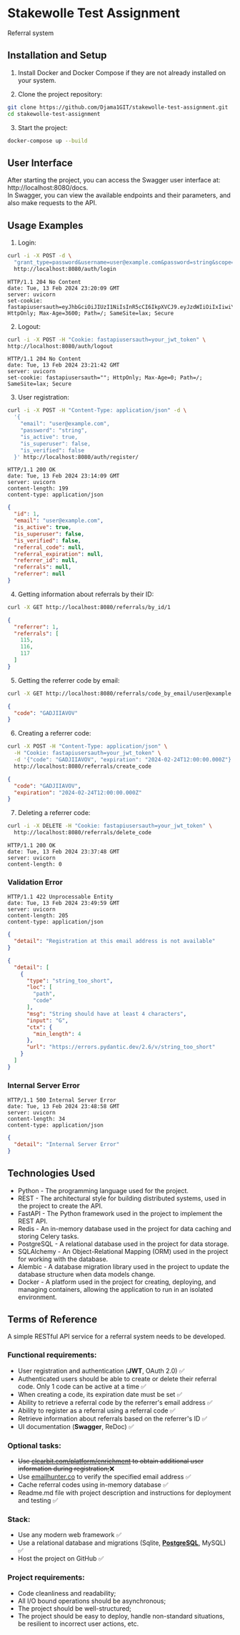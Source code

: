 # Stakewolle Test Assignment

Referral system

## Installation and Setup

1. Install Docker and Docker Compose if they are not already installed on your system.

2. Clone the project repository:

```bash
git clone https://github.com/Djama1GIT/stakewolle-test-assignment.git
cd stakewolle-test-assignment
```

3. Start the project:

```bash
docker-compose up --build
```

## User Interface

After starting the project, you can access the Swagger user interface at: http://localhost:8080/docs.<br>
In Swagger, you can view the available endpoints and their parameters, and also make requests to the API.

## Usage Examples

1. Login:

```bash
curl -i -X POST -d \
  "grant_type=password&username=user@example.com&password=string&scope=&client_id=&client_secret=" \
  http://localhost:8080/auth/login
```

```
HTTP/1.1 204 No Content
date: Tue, 13 Feb 2024 23:20:09 GMT
server: uvicorn
set-cookie: fastapiusersauth=eyJhbGciOiJIUzI1NiIsInR5cCI6IkpXVCJ9.eyJzdWIiOiIxIiwiYXVkIjpbImZhc3RhcGktdXNlcnM6YXV0aCJdLCJleHAiOjE3MDc4NzAwMDl9.tt5DLy0MJOJWjgK4zsAfGIOkNlGQ3OjVuqyRkXltShQ; HttpOnly; Max-Age=3600; Path=/; SameSite=lax; Secure
```

2. Logout:

```bash
curl -i -X POST -H "Cookie: fastapiusersauth=your_jwt_token" \
http://localhost:8080/auth/logout
```

```
HTTP/1.1 204 No Content
date: Tue, 13 Feb 2024 23:21:42 GMT
server: uvicorn
set-cookie: fastapiusersauth=""; HttpOnly; Max-Age=0; Path=/; SameSite=lax; Secure
```

3. User registration:

```bash
curl -i -X POST -H "Content-Type: application/json" -d \
  '{
    "email": "user@example.com",
    "password": "string",
    "is_active": true,
    "is_superuser": false, 
    "is_verified": false
  }' http://localhost:8080/auth/register/
```

```
HTTP/1.1 200 OK
date: Tue, 13 Feb 2024 23:14:09 GMT
server: uvicorn
content-length: 199
content-type: application/json
```

```json
{
  "id": 1,
  "email": "user@example.com",
  "is_active": true,
  "is_superuser": false,
  "is_verified": false,
  "referral_code": null,
  "referral_expiration": null,
  "referrer_id": null,
  "referrals": null,
  "referrer": null
}
```

4. Getting information about referrals by their ID:

```bash
curl -X GET http://localhost:8080/referrals/by_id/1
```

```json
{
  "referrer": 1,
  "referrals": [
    115,
    116,
    117
  ]
}
```

5. Getting the referrer code by email:

```bash
curl -X GET http://localhost:8080/referrals/code_by_email/user@example.com
```

```json
{
  "code": "GADJIIAVOV"
}
```

6. Creating a referrer code:

```bash
curl -X POST -H "Content-Type: application/json" \
  -H "Cookie: fastapiusersauth=your_jwt_token" \
  -d '{"code": "GADJIIAVOV", "expiration": "2024-02-24T12:00:00.000Z"}' \
  http://localhost:8080/referrals/create_code
```

```json
{
  "code": "GADJIIAVOV",
  "expiration": "2024-02-24T12:00:00.000Z"
}
```

7. Deleting a referrer code:

```bash
curl -i -X DELETE -H "Cookie: fastapiusersauth=your_jwt_token" \
  http://localhost:8080/referrals/delete_code
```

```
HTTP/1.1 200 OK
date: Tue, 13 Feb 2024 23:37:48 GMT
server: uvicorn
content-length: 0
```

### Validation Error
```
HTTP/1.1 422 Unprocessable Entity
date: Tue, 13 Feb 2024 23:49:59 GMT
server: uvicorn
content-length: 205
content-type: application/json
```
```json
{
  "detail": "Registration at this email address is not available"
}
```

```json
{
  "detail": [
    {
      "type": "string_too_short",
      "loc": [
        "path",
        "code"
      ],
      "msg": "String should have at least 4 characters",
      "input": "G",
      "ctx": {
        "min_length": 4
      },
      "url": "https://errors.pydantic.dev/2.6/v/string_too_short"
    }
  ]
}
```

### Internal Server Error

```
HTTP/1.1 500 Internal Server Error
date: Tue, 13 Feb 2024 23:48:58 GMT
server: uvicorn
content-length: 34
content-type: application/json
```

```json
{
  "detail": "Internal Server Error"
}
```

## Technologies Used

- Python - The programming language used for the project.
- REST - The architectural style for building distributed systems, used in the project to create the API.
- FastAPI - The Python framework used in the project to implement the REST API.
- Redis - An in-memory database used in the project for data caching and storing Celery tasks.
- PostgreSQL - A relational database used in the project for data storage.
- SQLAlchemy - An Object-Relational Mapping (ORM) used in the project for working with the database.
- Alembic - A database migration library used in the project to update the database structure when data models
  change.
- Docker - A platform used in the project for creating, deploying, and managing containers, allowing the application
  to run in an isolated environment.

## Terms of Reference

A simple RESTful API service for a referral system needs to be developed.

### Functional requirements:

- User registration and authentication (<b>JWT</b>, OAuth 2.0) ✅
- Authenticated users should be able to create or delete their referral code. Only 1 code can be active at a time ✅
- When creating a code, its expiration date must be set ✅
- Ability to retrieve a referral code by the referrer's email address ✅
- Ability to register as a referral using a referral code ✅
- Retrieve information about referrals based on the referrer's ID ✅
- UI documentation (<b>Swagger</b>, ReDoc) ✅

### Optional tasks:

- <strike>Use <a href="clearbit.com/platform/enrichment">clearbit.com/platform/enrichment</a>
to obtain additional user information during registration;</strike>❌
- Use <a href="emailhunter.co">emailhunter.co</a> to verify the specified email address ✅
- Cache referral codes using in-memory database ✅
- Readme.md file with project description and instructions for deployment and testing ✅

### Stack:

- Use any modern web framework ✅
- Use a relational database and migrations (Sqlite, <u><b>PostgreSQL</b></u>, MySQL) ✅
- Host the project on GitHub ✅

### Project requirements:

- Code cleanliness and readability;
- All I/O bound operations should be asynchronous;
- The project should be well-structured;
- The project should be easy to deploy, handle non-standard situations, be resilient to incorrect user actions, etc.